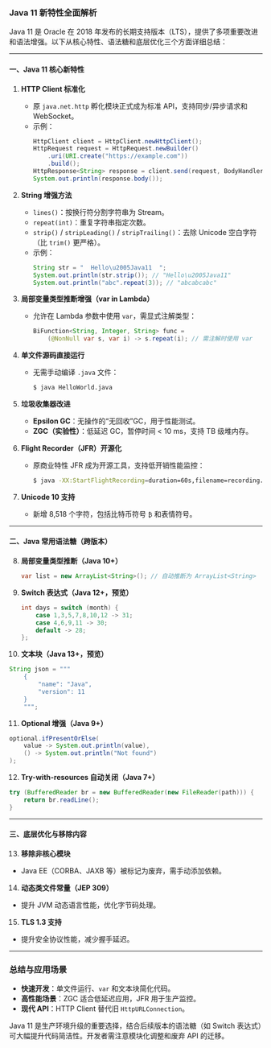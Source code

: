 ### Java 11 新特性全面解析

Java 11 是 Oracle 在 2018 年发布的长期支持版本（LTS），提供了多项重要改进和语法增强。以下从核心特性、语法糖和底层优化三个方面详细总结：

---

#### 一、Java 11 核心新特性

1. **HTTP Client 标准化**  
   - 原 `java.net.http` 孵化模块正式成为标准 API，支持同步/异步请求和 WebSocket。
   - 示例：
     ```java
     HttpClient client = HttpClient.newHttpClient();
     HttpRequest request = HttpRequest.newBuilder()
         .uri(URI.create("https://example.com"))
         .build();
     HttpResponse<String> response = client.send(request, BodyHandlers.ofString());
     System.out.println(response.body());
     ```

2. **String 增强方法**  
   - `lines()`：按换行符分割字符串为 Stream。
   - `repeat(int)`：重复字符串指定次数。
   - `strip()` / `stripLeading()` / `stripTrailing()`：去除 Unicode 空白字符（比 `trim()` 更严格）。
   - 示例：
     ```java
     String str = "  Hello\u2005Java11  ";
     System.out.println(str.strip()); // "Hello\u2005Java11"
     System.out.println("abc".repeat(3)); // "abcabcabc"
     ```

3. **局部变量类型推断增强（var in Lambda）**  
   - 允许在 Lambda 参数中使用 `var`，需显式注解类型：
     ```java
     BiFunction<String, Integer, String> func = 
         (@NonNull var s, var i) -> s.repeat(i); // 需注解时使用 var
     ```

4. **单文件源码直接运行**  
   - 无需手动编译 `.java` 文件：
     ```bash
     $ java HelloWorld.java
     ```

5. **垃圾收集器改进**  
   - **Epsilon GC**：无操作的“无回收”GC，用于性能测试。
   - **ZGC（实验性）**：低延迟 GC，暂停时间 < 10 ms，支持 TB 级堆内存。

6. **Flight Recorder（JFR）开源化**  
   - 原商业特性 JFR 成为开源工具，支持低开销性能监控：
     ```bash
     $ java -XX:StartFlightRecording=duration=60s,filename=recording.jfr ...
     ```

7. **Unicode 10 支持**  
   - 新增 8,518 个字符，包括比特币符号 `₿` 和表情符号。

---

#### 二、Java 常用语法糖（跨版本）

8. **局部变量类型推断（Java 10+）**  
   ```java
   var list = new ArrayList<String>(); // 自动推断为 ArrayList<String>
   ```

9. **Switch 表达式（Java 12+，预览）**  
   ```java
   int days = switch (month) {
       case 1,3,5,7,8,10,12 -> 31;
       case 4,6,9,11 -> 30;
       default -> 28;
   };
   ```

10. **文本块（Java 13+，预览）**  
   ```java
   String json = """
       {
           "name": "Java",
           "version": 11
       }
       """;
   ```

11. **Optional 增强（Java 9+）**  
   ```java
   optional.ifPresentOrElse(
       value -> System.out.println(value),
       () -> System.out.println("Not found")
   );
   ```

12. **Try-with-resources 自动关闭（Java 7+）**  
   ```java
   try (BufferedReader br = new BufferedReader(new FileReader(path))) {
       return br.readLine();
   }
   ```

---

#### 三、底层优化与移除内容

13. **移除非核心模块**  
   - Java EE（CORBA、JAXB 等）被标记为废弃，需手动添加依赖。

14. **动态类文件常量（JEP 309）**  
   - 提升 JVM 动态语言性能，优化字节码处理。

15. **TLS 1.3 支持**  
   - 提升安全协议性能，减少握手延迟。

---

### 总结与应用场景
- **快速开发**：单文件运行、`var` 和文本块简化代码。
- **高性能场景**：ZGC 适合低延迟应用，JFR 用于生产监控。
- **现代 API**：HTTP Client 替代旧 `HttpURLConnection`。

Java 11 是生产环境升级的重要选择，结合后续版本的语法糖（如 Switch 表达式）可大幅提升代码简洁性。开发者需注意模块化调整和废弃 API 的迁移。